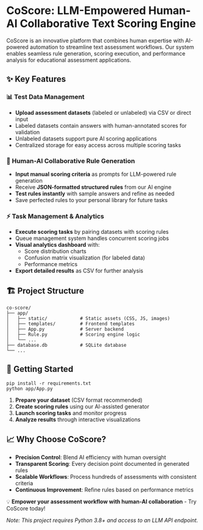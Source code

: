 # CoScore: LLM-Empowered Human-AI Collaborative Text Scoring Engine  

CoScore is an innovative platform that combines human expertise with AI-powered automation to streamline text assessment workflows. Our system enables seamless rule generation, scoring execution, and performance analysis for educational assessment applications.  

## ✨ Key Features  

### 📊 Test Data Management  
- **Upload assessment datasets** (labeled or unlabeled) via CSV or direct input  
- Labeled datasets contain answers with human-annotated scores for validation  
- Unlabeled datasets support pure AI scoring applications  
- Centralized storage for easy access across multiple scoring tasks  

### 🤖 Human-AI Collaborative Rule Generation  
- **Input manual scoring criteria** as prompts for LLM-powered rule generation  
- Receive **JSON-formatted structured rules** from our AI engine  
- **Test rules instantly** with sample answers and refine as needed  
- Save perfected rules to your personal library for future tasks  

### ⚡ Task Management & Analytics  
- **Execute scoring tasks** by pairing datasets with scoring rules  
- Queue management system handles concurrent scoring jobs  
- **Visual analytics dashboard** with:  
  - Score distribution charts  
  - Confusion matrix visualization (for labeled data)  
  - Performance metrics  
- **Export detailed results** as CSV for further analysis  

## 🏗️ Project Structure  

```
co-score/
├── app/
│   ├── static/            # Static assets (CSS, JS, images)
│   ├── templates/         # Frontend templates
│   ├── App.py             # Server backend
│   ├── Rule.py            # Scoring engine logic
│   └── ...
├── database.db            # SQLite database
└── ...
```

## 🚀 Getting Started  

```
pip install -r requirements.txt
python app/App.py
```

1. **Prepare your dataset** (CSV format recommended)  
2. **Create scoring rules** using our AI-assisted generator  
3. **Launch scoring tasks** and monitor progress  
4. **Analyze results** through interactive visualizations  

## 📈 Why Choose CoScore?  

- **Precision Control**: Blend AI efficiency with human oversight  
- **Transparent Scoring**: Every decision point documented in generated rules  
- **Scalable Workflows**: Process hundreds of assessments with consistent criteria  
- **Continuous Improvement**: Refine rules based on performance metrics  


💡 **Empower your assessment workflow with human-AI collaboration** - Try CoScore today!  


*Note: This project requires Python 3.8+ and access to an LLM API endpoint.*  
